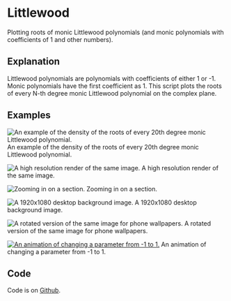 # Littlewood
Plotting roots of monic Littlewood polynomials (and monic polynomials with coefficients of 1 and other numbers).

## Explanation
Littlewood polynomials are polynomials with coefficients of either 1 or -1.
Monic polynomials have the first coefficient as 1.
This script plots the roots of every N-th degree monic Littlewood polynomial on the complex plane.

## Examples
![An example of the density of the roots of every 20th degree monic Littlewood polynomial.](https://hasnep.github.io/images/littlewood/basic.png)
An example of the density of the roots of every 20th degree monic Littlewood polynomial.

![A high resolution render of the same image.](https://hasnep.github.io/images/littlewood/4krender.png)
A high resolution render of the same image.

![Zooming in on a section.](https://hasnep.github.io/images/littlewood/4krenderzoomed.png)
Zooming in on a section.

![A 1920x1080 desktop background image.](https://hasnep.github.io/images/littlewood/desktopbg.png)
A 1920x1080 desktop background image.

![A rotated version of the same image for phone wallpapers.](https://hasnep.github.io/images/littlewood/phonebg.png)
A rotated version of the same image for phone wallpapers.

[![An animation of changing a parameter from -1 to 1.](https://hasnep.github.io/images/littlewood/animated.gif)](https://hasnep.github.io/images/littlewood/animated.webm)
An animation of changing a parameter from -1 to 1.

## Code
Code is on [Github](https://github.com/Hasnep/littlewood).
